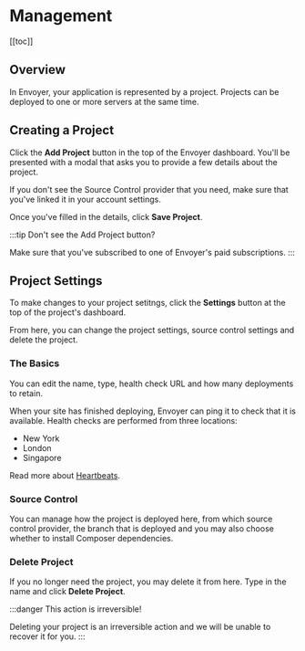 # Management

[[toc]]

## Overview

In Envoyer, your application is represented by a project. Projects can be deployed to one or more servers at the same time.

## Creating a Project

Click the **Add Project** button in the top of the Envoyer dashboard. You'll be presented with a modal that asks you to provide a few details about the project.

If you don't see the Source Control provider that you need, make sure that you've linked it in your account settings.

Once you've filled in the details, click **Save Project**.

:::tip Don't see the Add Project button?

Make sure that you've subscribed to one of Envoyer's paid subscriptions.
:::

## Project Settings

To make changes to your project setitngs, click the **Settings** button at the top of the project's dashboard.

From here, you can change the project settings, source control settings and delete the project.

### The Basics

You can edit the name, type, health check URL and how many deployments to retain.

When your site has finished deploying, Envoyer can ping it to check that it is available. Health checks are performed from three locations:

- New York
- London
- Singapore

Read more about [Heartbeats](/1.0/projects/heartbeats.html).

### Source Control

You can manage how the project is deployed here, from which source control provider, the branch that is deployed and you may also choose whether to install Composer dependencies.

### Delete Project

If you no longer need the project, you may delete it from here. Type in the name and click **Delete Project**.

:::danger This action is irreversible!

Deleting your project is an irreversible action and we will be unable to recover it for you.
:::
